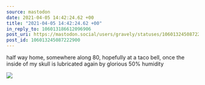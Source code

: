 ```yaml
---
source: mastodon
date: 2021-04-05 14:42:24.62 +00
title: "2021-04-05 14:42:24.62 +00"
in_reply_to: 106013186612096906
post_uri: https://mastodon.social/users/gravely/statuses/106013245087222900
post_id: 106013245087222900
---
```

half way home, somewhere along 80, hopefully at a taco bell, once the inside of my skull is lubricated again by glorious 50% humidity


![](/images/106013244994091595.jpg)

